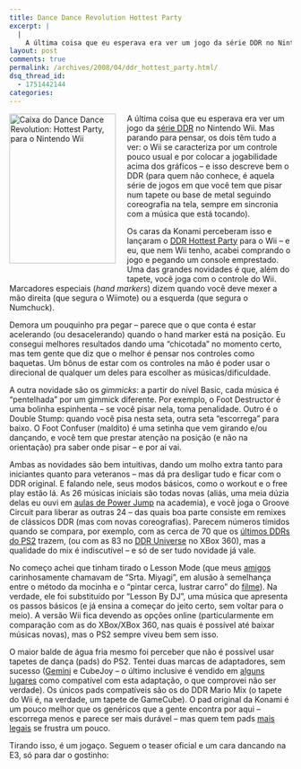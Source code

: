 ```yaml
---
title: Dance Dance Revolution Hottest Party
excerpt: |
  |
    A última coisa que eu esperava era ver um jogo da série DDR no Nintendo Wii. Mas parando para pensar, os dois têm tudo a ver: o Wii se caracteriza por um controle pouco usual e por colocar a jogabilidade...
layout: post
comments: true
permalink: /archives/2008/04/ddr_hottest_party.html/
dsq_thread_id:
  - 1751442144
categories:
---
```

<span class="mt-enclosure mt-enclosure-image"><img title="Caixa do Dance Dance Revolution: Hottest Party, para o Nintendo Wii" src="//chester.me/archives/img/ddrhottestparty.jpg" width="190" height="267" class="mt-image-left" style="float: left; margin: 0 20px 20px 0;" /></span>A última coisa que eu esperava era ver um jogo da [série DDR][1] no Nintendo Wii. Mas parando para pensar, os dois têm tudo a ver: o Wii se caracteriza por um controle pouco usual e por colocar a jogabilidade acima dos gráficos &#8211; e isso descreve bem o DDR (para quem não conhece, é aquela série de jogos em que você tem que pisar num tapete ou base de metal seguindo coreografia na tela, sempre em sincronia com a música que está tocando).

Os caras da Konami perceberam isso e lançaram o [DDR Hottest Party][2] para o Wii &#8211; e eu, que nem Wii tenho, acabei comprando o jogo e pegando um console emprestado. Uma das grandes novidades é que, além do tapete, você joga com o controle do Wii. Marcadores especiais (*hand markers*) dizem quando você deve mexer a mão direita (que segura o Wiimote) ou a esquerda (que segura o Numchuck).

Demora um pouquinho pra pegar &#8211; parece que o que conta é estar acelerando (ou desacelerando) quando o hand marker está na posição. Eu consegui melhores resultados dando uma &#8220;chicotada&#8221; no momento certo, mas tem gente que diz que o melhor é pensar nos controles como baquetas. Um bônus de estar com os controles na mão é poder usar o direcional de qualquer um deles para escolher as músicas/dificuldade.

A outra novidade são os *gimmicks*: a partir do nível Basic, cada música é &#8220;pentelhada&#8221; por um gimmick diferente. Por exemplo, o Foot Destructor é uma bolinha espinhenta &#8211; se você pisar nela, toma penalidade. Outro é o Double Stump: quando você pisa nesta seta, outra seta &#8220;escorrega&#8221; para baixo. O Foot Confuser (maldito) é uma setinha que vem girando e/ou dançando, e você tem que prestar atenção na posição (e não na orientação) pra saber onde pisar &#8211; e por aí vai.

Ambas as novidades são bem intuitivas, dando um molho extra tanto para iniciantes quanto para veteranos &#8211; mas dá pra desligar tudo e ficar com o DDR original. E falando nele, seus modos básicos, como o workout e o free play estão lá. As 26 músicas iniciais são todas novas (aliás, uma meia dúzia delas eu ouvi em [aulas de Power Jump][3] na academia), e você joga o Groove Circuit para liberar as outras 24 &#8211; das quais boa parte consiste em remixes de clássicos DDR (mas com novas coreografias). Parecem números tímidos quando se compara, por exemplo, com as cerca de 70 que os [últimos DDRs do PS2][4] trazem, (ou com as 83 no [DDR Universe][5] no XBox 360), mas a qualidade do mix é indiscutível &#8211; e só de ser tudo novidade já vale.

No começo achei que tinham tirado o Lesson Mode (que meus [amigos][6] carinhosamente chamavam de &#8220;Srta. Miyagi&#8221;, em alusão à semelhança entre o método da mocinha e o &#8220;pintar cerca, lustrar carro&#8221; do [filme][7]). Na verdade, ele foi substituído por &#8220;Lesson By DJ&#8221;, uma música que apresenta os passos básicos (e já ensina a começar do jeito certo, sem voltar para o meio). A versão Wii fica devendo as opções online (particularmente em comparação com as do XBox/XBox 360, nas quais é possível até baixar músicas novas), mas o PS2 sempre viveu bem sem isso.

O maior balde de água fria mesmo foi perceber que não é possível usar tapetes de dança (pads) do PS2. Tentei duas marcas de adaptadores, sem sucesso ([Gemini][8] e CubeJoy &#8211; o último inclusive é vendido em [alguns lugares][9] como compatível com esta adaptação, o que comprovei não ser verdade). Os únicos pads compatíveis são os do DDR Mario Mix (o tapete do Wii é, na verdade, um tapete de GameCube). O pad original da Konami é um pouco melhor que os genéricos que a gente encontra por aqui &#8211; escorrega menos e parece ser mais durável &#8211; mas quem tem pads [mais legais][10] se frustra um pouco.

Tirando isso, é um jogaço. Seguem o teaser oficial e um cara dancando na E3, só para dar o gostinho:

<div style="text-align: center;">
  </p> <p>
    </div>
  </p>

 [1]: http://pt.wikipedia.org/wiki/Dance_Dance_Revolution
 [2]: http://wii.ign.com/articles/760/760878p1.html
 [3]: http://www.youtube.com/watch?v=zkPjpiU67Ls
 [4]: http://www.gamespot.com/search.html?type=11&#038;stype=all&#038;tag=search%3Bbutton&#038;om_act=convert&#038;om_clk=gssearch&#038;qs=ddr+ps2&#038;x=0&#038;y=0
 [5]: http://www.gamespot.com/xbox360/puzzle/ddrevolutionuniverse/index.html
 [6]: http://stoneagescanners.com
 [7]: http://en.wikipedia.org/wiki/The_Karate_Kid
 [8]: http://www.gamesny.com/index.php?p=product&#038;id=826&#038;parent=103
 [9]: http://store.gameasylum.us/gaddraduanyp.html
 [10]: //chester.me/ignition.html
